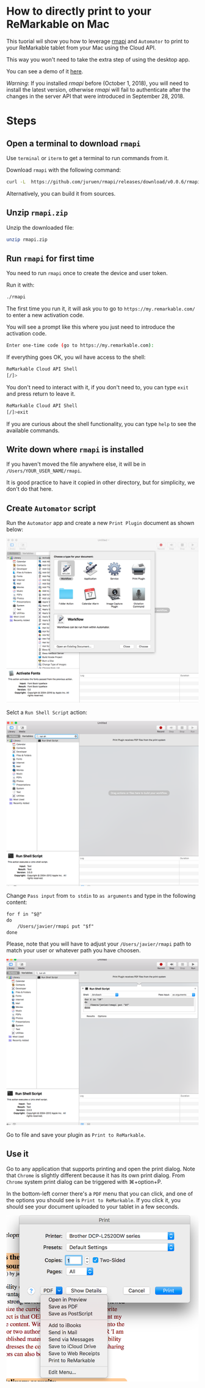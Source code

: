# How to directly print to your ReMarkable on Mac

This tuorial wil show you how to leverage [rmapi](https://github.com/juruen/rmapi) and `Automator` to print
 to your ReMarkable tablet from your Mac using the Cloud API.

This way you won't need to take the extra step of using the desktop app.

You can see a demo of it [here](https://youtu.be/gOGTYI15VxY).

*Warning*: If you installed _rmapi_ before (October 1, 2018), you will need to install the latest version,
otherwise _rmapi_ will fail to authenticate after the changes in the server API that were introduced in September 28, 2018.

# Steps

## Open a terminal to download `rmapi`

Use `terminal` or `iterm` to get a terminal to run commands from it.

Download `rmapi` with the following command:

```bash
curl -L  https://github.com/juruen/rmapi/releases/download/v0.0.6/rmapi-macosx-v0.0.6.zip -o rmapi.zip
```

Alternatively, you can build it from sources.

## Unzip `rmapi.zip`

Unzip the downloaded file:

```bash
unzip rmapi.zip
```

## Run `rmapi` for first time

You need to run `rmapi` once to create the device and user token.

Run it with:

```bash
./rmapi
```

The first time you run it, it will ask you to go to `https://my.remarkable.com/` to enter a new activation code.

You will see a prompt like this where you just need to introduce the activation code.

```bash
Enter one-time code (go to https://my.remarkable.com):
```

If everything goes OK, you wil have access to the shell:

```bash
ReMarkable Cloud API Shell
[/]>
```

You don't need to interact with it, if you don't need to, you can type `exit` and press return to leave it.

```bash
ReMarkable Cloud API Shell
[/]>exit
```

If you are curious about the shell functionality, you can type `help` to see the available commands.

## Write down where `rmapi` is installed

If you haven't moved the file anywhere else, it will be in `/Users/YOUR_USER_NAME/rmapi`.

It is good practice to have it copied in other directory, but for simplicity, we don't do that here.


## Create `Automator` script

Run the `Automator` app and create a   new `Print Plugin` document as shown below:

![Automator I](create-print-plugin.png)

Selct a `Run Shell Script` action:

![Automator II](run-shell-script-1.png)

Change `Pass input` from `to stdin` to `as arguments` and type in the following content:

```
for f in "$@"
do
	/Users/javier/rmapi put "$f" 
done
```

Please, note that you will have to adjust your `/Users/javier/rmapi` path to match your user or whatever path you have choosen.


![Automator III](run-shell-script-2.png)

Go to file and save your plugin as `Print to ReMarkable`.

## Use it

Go to any application that supports printing and open the print dialog. Note that `Chrome` is slightly different because it has its own print dialog. From `Chrome` system print dialog can be triggered with ⌘+option+P.

In the bottom-left corner there's a `PDF` menu that you can click, and one of the options you should see is `Print to ReMarkable`. If you click it, you should see your document uploaded to your tablet in  a few seconds.

![Print Dialog](print-dialog.png)
